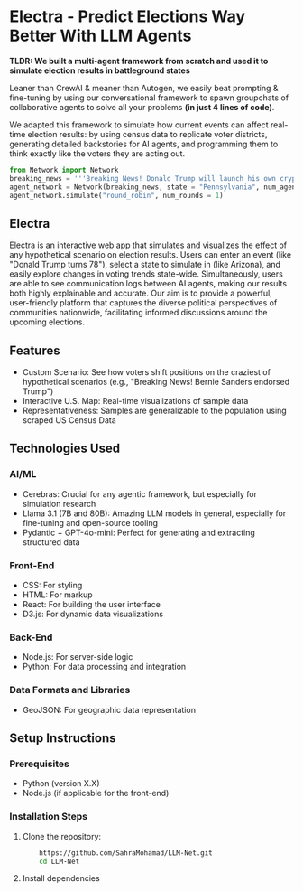 # **Electra - Predict Elections Way Better With LLM Agents**

__TLDR: We built a multi-agent framework from scratch and used it to simulate election results in battleground states__ 

Leaner than CrewAI & meaner than Autogen, we easily beat prompting & fine-tuning by using our conversational framework to spawn groupchats of collaborative agents to solve all your problems __(in just 4 lines of code)__.

We adapted this framework to simulate how current events can affect real-time election results: by using census data to replicate voter districts, generating detailed backstories for AI agents, and programming them to think exactly like the voters they are acting out. 
```python
from Network import Network
breaking_news = '''Breaking News! Donald Trump will launch his own cryptocurrency.'''
agent_network = Network(breaking_news, state = "Pennsylvania", num_agents = 15)
agent_network.simulate("round_robin", num_rounds = 1)
```
## **Electra**
Electra is an interactive web app that simulates and visualizes the effect of any hypothetical scenario on election results. Users can enter an event (like "Donald Trump turns 78"), select a state to simulate in (like Arizona), and easily explore changes in voting trends state-wide. Simultaneously, users are able to see communication logs between AI agents, making our results both highly explainable and accurate. Our aim is to provide a powerful, user-friendly platform that captures the diverse political perspectives of communities nationwide, facilitating informed discussions around the upcoming elections.

## **Features**
- Custom Scenario: See how voters shift positions on the craziest of hypothetical scenarios (e.g., "Breaking News! Bernie Sanders endorsed Trump")
- Interactive U.S. Map: Real-time visualizations of sample data
- Representativeness: Samples are generalizable to the population using scraped US Census Data

## **Technologies Used**

### AI/ML
- Cerebras: Crucial for any agentic framework, but especially for simulation research
- Llama 3.1 (7B and 80B): Amazing LLM models in general, especially for fine-tuning and open-source tooling
- Pydantic + GPT-4o-mini: Perfect for generating and extracting structured data

### Front-End
- CSS: For styling
- HTML: For markup
- React: For building the user interface
- D3.js: For dynamic data visualizations

### Back-End
- Node.js: For server-side logic
- Python: For data processing and integration

### Data Formats and Libraries
- GeoJSON: For geographic data representation

## **Setup Instructions**

### **Prerequisites**
- Python (version X.X)
- Node.js (if applicable for the front-end)

### **Installation Steps**
1. Clone the repository:
   ```bash git clone
       https://github.com/SahraMohamad/LLM-Net.git
       cd LLM-Net 
2. Install dependencies


